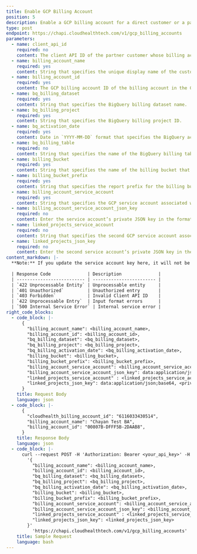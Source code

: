```yaml
---
title: Enable GCP Billing Account
position: 5
description: Enable a GCP billing account for a direct customer or a partner customer in the CloudHealth Platform.
type: post
endpoint: https://chapi.cloudhealthtech.com/v1/gcp_billing_accounts
parameters:
  - name: client_api_id
    required: no
    content: The client API ID of the partner customer whose billing account is being added. Required for partners configuring a partner customer's billing account.
  - name: billing_account_name
    required: yes
    content: String that specifies the unique display name of the customer's billing account.
  - name: billing_account_id
    required: yes
    content: The GCP billing account ID of the billing account in the Google Console.   
  - name: bq_billing_dataset
    required: yes
    content: String that specifies the BigQuery billing dataset name.
  - name: bq_billing_project
    required: yes
    content: String that specifies the BigQuery billing project ID.
  - name: bq_activation_date
    required: yes
    content: Date in `YYYY-MM-DD` format that specifies the BigQuery activation date. To locate the activation date, run the following query in the BigQuery Query Editor, replacing `insert_table_name` with the BigQuery table name - `SELECT min(export_time) FROM insert_table_name`.
  - name: bq_billing_table
    required: no
    content: String that specifies the name of the BigQuery billing table. By default, the customer-owned BigQuery table is used. If you are a partner enabling a partner customer GCP billing account, you should assign the partner-owned BigQuery table, not the customer-owned table.
  - name: billing_bucket
    required: yes
    content: String that specifies the name of the billing bucket that contains the GCP billing export for the billing account.
  - name: billing_bucket_prefix
    required: yes
    content: String that specifies the report prefix for the billing bucket.
  - name: billing_account_service_account
    required: yes
    content: String that specifies the GCP service account associated with the billing account.
  - name: billing_account_service_account_json_key
    required: no
    content: Enter the service account’s private JSON key in the format `data:application/json;base64, <private JSON key>`.
  - name: linked_projects_service_account
    required: no
    content: String that specifies the second GCP service account associated with the billing account, if applicable. To ensure that the minimum set of permissions are used, some customers might prefer to use two service accounts for CloudHealth, one for billing data and one for asset and rightsizing data. CloudHealth recommends that partners use two service accounts for their partner customers, with the billing data service account owned by the partner and the asset and rightsizing data service account owned by the partner customer.
  - name: linked_projects_json_key
    required: no
    content: Enter the second service account’s private JSON key in the format `data:application/json;base64, <private JSON key>`.
content_markdown: |-
  **Note:** If you update the service account key here, it will not be applied to the derived projects. Use the Graphql API [Update GCP Project Details](https://help.cloudhealthtech.com/graphql-api/#update-gcp-project-details) to apply the service account key to all the derived projects.
  
  | Response Code              | Description              |
  | -------------------------- | ------------------------ |
  | `422 Unprocessable Entity` | Unprocessable entity     |
  | `401 Unauthorized`         | Unauthorized entry       |
  | `403 Forbidden`            | Invalid Client API ID    |
  | `422 Unprocessable Entry`  | Input format errors      |
  | `500 Internal Service Error` | Internal service error |
right_code_blocks:
  - code_block: |-
      {
        "billing_account_name": <billing_account_name>,
        "billing_account_id": <billing_account_id>,
        "bq_billing_dataset": <bq_billing_dataset>,
        "bq_billing_project": <bq_billing_project>,
        "bq_billing_activation_date": <bq_billing_activation_date>,
        "billing_bucket": <billing_bucket>,
        "billing_bucket_prefix": <billing_bucket_prefix>,
        "billing_account_service_account": <billing_account_service_account>,
        "billing_account_service_account_json_key": data:application/json;base64, <private JSON key>,
        "linked_projects_service_account" : <linked_projects_service_account>,
        "linked_projects_json_key": data:application/json;base64, <private JSON key>
      }
    title: Request Body
    language: json
  - code_block: |-
      {
        "cloudhealth_billing_account_id": "6116033430514",
        "billing_account_name": "Chayan Test BA",
        "billing_account_id": "00807B-DFFF5B-2DAAB8",
      }
    title: Response Body
    language: json
  - code_block: |-
      curl --request POST -H 'Authorization: Bearer <your_api_key>' -H 'Content-Type: application/json' -d
        '{
          "billing_account_name": <billing_account_name>,
          "billing_account_id": <billing_account_id>,
          "bq_billing_dataset": <bq_billing_dataset>,
          "bq_billing_project": <bq_billing_project>,
          "bq_billing_activation_date": <bq_billing_activation_date>,
          "billing_bucket": <billing_bucket>,
          "billing_bucket_prefix": <billing_bucket_prefix>,
          "billing_account_service_account": <billing_account_service_account>,
          "billing_account_service_account_json_key": <billing_account_service_account_json_key>,
          "linked_projects_service_account" : <linked_projects_service_account>,
          "linked_projects_json_key": <linked_projects_json_key>
        }'
          'https://chapi.cloudhealthtech.com/v1/gcp_billing_accounts'
    title: Sample Request
    language: bash
---
```

